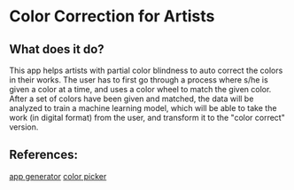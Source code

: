 # Color Correction for Artists
## What does it do?
This app helps artists with partial color blindness to auto correct the colors in their works.
The user has to first go through a process where s/he is given a color at a time, and uses a color wheel to match the given color. After a set of colors have been given and matched, the data will be analyzed to train a machine learning model, which will be able to take the work (in digital format) from the user, and transform it to the "color correct" version. 
## References:
[app generator](https://medium.com/mtholla/create-a-node-js-app-using-the-express-application-generator-tool-6bdc00e797dc)
[color picker](https://codepen.io/dariocorsi/pen/WwOWPE)
